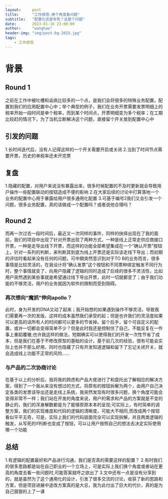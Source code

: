 ```yaml
---
layout:     post
title:      "工作感悟-换个角度看问题"
subtitle:   "配置化还是写死？这是个问题"
date:       2023-01-16 23:00:00
author:     "wanghao"
header-img: "img/post-bg-2015.jpg"
tags:
    - 工作感悟
---
```



# 背景

## Round 1
 之前在工作中被吐槽和诟病比较多的一个点，是我们会将很多的特殊业务配置，配置到我们的应用配置中心中；举个典型的例子，我们在业务开票需要发票明细上的税率开始一段时间是单个税率，而到某个时间点，开票明细变为多个税率；在工期比较赶的情况下，为了当机立断解决这个问题，直接留个开关放到配置中心中

## 引发的问题 

1.长时间迭代后，没有人记得这样的一个开关需要开启或关闭
2.当到了时间节点需要开票，历史的单税率还未开完票

## 复盘
1.隐藏的配置，对用户来说没有暴露出来，很多时候配置的不及时更新就会导致用户操作一些配置联动的按钮造成不便的影响
2.在大家后续的讨论中打算落地一个业务的配置中心用于暴露给用户很多通用化配置
3.可基于编号2我们又会引发一个问题，很多业务配置，真的该做成一个配置吗？或者说他合理吗？

## Round 2

而再一次过去一段时间后，最近又一次同样的事件，同样的抉择出现在了我的面前，我们的项目中出现了针对开票出现了两种方式，一种是线上正常走供应商接口开票，一种是走导出线下开票，而这样的功能全部希望集成在一个“确认开票”按钮上，针对一系列的判断，来判断其到底为线上开票还是实际该走线下导出；而初期的评估时看起来没有任何的问题，可中期突然意识到对于TO B的业务而言，很多事情是比较灵活的，在我设计将“确认发票”这个按钮和不同票种绑定触发不同行为时，整个事情就变了，向用户隐藏了逻辑的同时造成了后续的很多不灵活性，比如用户突然遇到某些事就是希望通过线下导出开票，此时一切就都变了；由于我们功能的不够灵活，用户的业务就因为软件的限制而受到阻碍。

### 再次想向“魔抓”伸向apollo？

此时，身为开发的DNA又动了起来；我开始想的如果遇到操作不够灵活，导致我们需要再一次的发版，这样的成本虽然我们承受的起；但是也许我们的灵活度如果可以更高的话所有人的时间都可以更多的节省掉。留个后手，留个可自定义的配置，或许一切都会变得简单不少？但是此时我还是控制住了自己，不能反复在一件事上重蹈覆辙;也许我这样的做法，短期确实可以使得我们的开发一次性节省了成本，但是我们在基于不修改原型的基础的设计，基于前几次的经验，很有可能会实际上也并不那么好用，同时也隐藏了只有开发知道逻辑和留下了忘记关闭开关，就会造成线上功能不正常的风险......

### 与产品的二次协商讨论

在基于以上的分析后，我将我的顾虑和产品大佬进行了和盘托出了解相应的解决方案，得到了一个我从来没有想过的方式，将原有的按钮拆解为两个，由用户自己决定各类的发票该导出还是走线上系统，我突然发现有时很多问题，换个角度可能会变得非常不一样；我们站在开发的角度来说，用户的需求和产品的方案就是不变的静止的，我们的浑身解数都是为了能够原原本本的呈现;可实际上，有时简单的调整方案，我们的实现难度和代码的逻辑的清晰度，可能大不相同,而改成两个按钮看似平平无奇，可是，实际上我们的代码层面完全可以实现拆解，并且两类逻辑的触发，从写死的if判断也变成了按钮，可以让用户按照自己的想法去决定实际使用哪一个功能


## 总结

1.有逻辑的配置最好和产品进行沟通，我们是否真的需要这样的配置？
2.有时我们的很多思路都是站在自己职业的一个立场上，可是实际上我们换个角度或者站在更高的角度去看一些问题时,可能答案就呼之欲出了
3.文中还有一点是没有分享到的，就是虽然为了这个通用化的设计，引发了很多交流的讨论，收获了新的思路和方案，但是项目进展中途改方案真的是大忌，我为此付出了巨大的代价，真的是为自己狠狠的上了一课